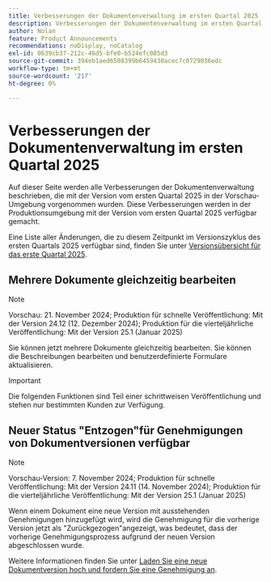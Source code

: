 ```yaml
---
title: Verbesserungen der Dokumentenverwaltung im ersten Quartal 2025
description: Verbesserungen der Dokumentenverwaltung im ersten Quartal 2025
author: Nolan
feature: Product Announcements
recommendations: noDisplay, noCatalog
exl-id: 0639cb37-212c-46d5-bfe0-b524efc085d3
source-git-commit: 394eb1aed6508399b6459430acec7c0729036edc
workflow-type: tm+mt
source-wordcount: '217'
ht-degree: 0%

---
```


# Verbesserungen der Dokumentenverwaltung im ersten Quartal 2025

Auf dieser Seite werden alle Verbesserungen der Dokumentenverwaltung beschrieben, die mit der Version vom ersten Quartal 2025 in der Vorschau-Umgebung vorgenommen wurden. Diese Verbesserungen werden in der Produktionsumgebung mit der Version vom ersten Quartal 2025 verfügbar gemacht.

Eine Liste aller Änderungen, die zu diesem Zeitpunkt im Versionszyklus des ersten Quartals 2025 verfügbar sind, finden Sie unter [Versionsübersicht für das erste Quartal 2025](/help/quicksilver/product-announcements/product-releases/25-q1-release-activity/25-q1-release-overview.md).

## Mehrere Dokumente gleichzeitig bearbeiten

>[!NOTE]
>
>Vorschau: 21. November 2024; Produktion für schnelle Veröffentlichung: Mit der Version 24.12 (12. Dezember 2024); Produktion für die vierteljährliche Veröffentlichung: Mit der Version 25.1 (Januar 2025)

Sie können jetzt mehrere Dokumente gleichzeitig bearbeiten. Sie können die Beschreibungen bearbeiten und benutzerdefinierte Formulare aktualisieren.

<!--For more information, see [Edit documents in bulk](/help/quicksilver/documents/managing-documents/bulk-edit-documents.md).-->

>[!IMPORTANT]
>
>Die folgenden Funktionen sind Teil einer schrittweisen Veröffentlichung und stehen nur bestimmten Kunden zur Verfügung.

## Neuer Status &quot;Entzogen&quot;für Genehmigungen von Dokumentversionen verfügbar

>[!NOTE]
>
>Vorschau-Version: 7. November 2024; Produktion für schnelle Veröffentlichung: Mit der Version 24.11 (14. November 2024); Produktion für die vierteljährliche Veröffentlichung: Mit der Version 25.1 (Januar 2025)

Wenn einem Dokument eine neue Version mit ausstehenden Genehmigungen hinzugefügt wird, wird die Genehmigung für die vorherige Version jetzt als &quot;Zurückgezogen&quot;angezeigt, was bedeutet, dass der vorherige Genehmigungsprozess aufgrund der neuen Version abgeschlossen wurde.

Weitere Informationen finden Sie unter [Laden Sie eine neue Dokumentversion hoch und fordern Sie eine Genehmigung an](/help/quicksilver/review-and-approve-work/document-reviews-and-approvals/manage-document-approvals/upload-new-doc-version.md).
